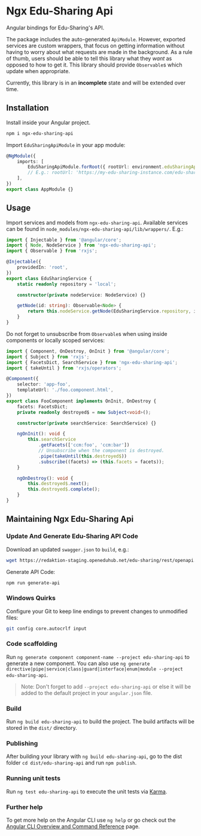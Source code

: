 # Ngx Edu-Sharing Api

Angular bindings for Edu-Sharing's API.

The package includes the auto-generated `ApiModule`. However, exported services are custom wrappers,
that focus on getting information without having to worry about what requests are made in the
background. As a rule of thumb, users should be able to tell this library what they _want_ as
opposed to how to get it. This library should provide `Observable`s which update when appropriate.

Currently, this library is in an **incomplete** state and will be extended over time.

## Installation

Install inside your Angular project.

```sh
npm i ngx-edu-sharing-api
```

Import `EduSharingApiModule` in your app module:

```ts
@NgModule({
    imports: [
        EduSharingApiModule.forRoot({ rootUrl: environment.eduSharingApiUrl }),
        // E.g.: rootUrl: 'https://my-edu-sharing-instance.com/edu-sharing/rest
    ],
})
export class AppModule {}
```

## Usage

Import services and models from `ngx-edu-sharing-api`. Available services can be found in
`node_modules/ngx-edu-sharing-api/lib/wrappers/`. E.g.:

```ts
import { Injectable } from '@angular/core';
import { Node, NodeService } from 'ngx-edu-sharing-api';
import { Observable } from 'rxjs';

@Injectable({
    providedIn: 'root',
})
export class EduSharingService {
    static readonly repository = 'local';

    constructor(private nodeService: NodeService) {}

    getNode(id: string): Observable<Node> {
        return this.nodeService.getNode(EduSharingService.repository, id);
    }
}

```

Do not forget to unsubscribe from `Observable`s when using inside components or locally scoped
services:

```ts
import { Component, OnDestroy, OnInit } from '@angular/core';
import { Subject } from 'rxjs';
import { FacetsDict, SearchService } from 'ngx-edu-sharing-api';
import { takeUntil } from 'rxjs/operators';

@Component({
    selector: 'app-foo',
    templateUrl: './foo.component.html',
})
export class FooComponent implements OnInit, OnDestroy {
    facets: FacetsDict;
    private readonly destroyed$ = new Subject<void>();

    constructor(private searchService: SearchService) {}

    ngOnInit(): void {
        this.searchService
            .getFacets(['ccm:foo', 'ccm:bar'])
            // Unsubscribe when the component is destroyed.
            .pipe(takeUntil(this.destroyed$))
            .subscribe((facets) => (this.facets = facets));
    }

    ngOnDestroy(): void {
        this.destroyed$.next();
        this.destroyed$.complete();
    }
}

```

## Maintaining Ngx Edu-Sharing Api

### Update And Generate Edu-Sharing API Code

Download an updated `swagger.json` to `build`, e.g.:

```sh
wget https://redaktion-staging.openeduhub.net/edu-sharing/rest/openapi.json -O build/openapi.json
```

Generate API Code:

```sh
npm run generate-api
```

### Windows Quirks
Configure your Git to keep line endings to prevent changes to unmodified files:
```sh
git config core.autocrlf input
```

### Code scaffolding

Run `ng generate component component-name --project edu-sharing-api` to generate a new component. You can also use `ng generate directive|pipe|service|class|guard|interface|enum|module --project edu-sharing-api`.

> Note: Don't forget to add `--project edu-sharing-api` or else it will be added to the default project in your `angular.json` file.

### Build

Run `ng build edu-sharing-api` to build the project. The build artifacts will be stored in the `dist/` directory.

### Publishing

After building your library with `ng build edu-sharing-api`, go to the dist folder `cd dist/edu-sharing-api` and run `npm publish`.

### Running unit tests

Run `ng test edu-sharing-api` to execute the unit tests via [Karma](https://karma-runner.github.io).

### Further help

To get more help on the Angular CLI use `ng help` or go check out the [Angular CLI Overview and Command Reference](https://angular.io/cli) page.
